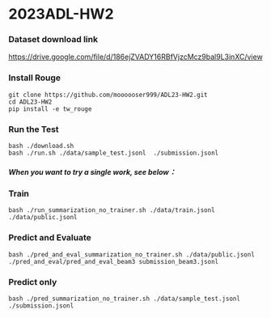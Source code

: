 # 2023ADL-HW2

### Dataset download link
https://drive.google.com/file/d/186ejZVADY16RBfVjzcMcz9bal9L3inXC/view

### Install Rouge
```shell
git clone https://github.com/moooooser999/ADL23-HW2.git
cd ADL23-HW2
pip install -e tw_rouge
```

### Run the Test
```shell
bash ./download.sh
bash ./run.sh ./data/sample_test.jsonl  ./submission.jsonl
```

##### When you want to try a single work, see below：

### Train
```shell
bash ./run_summarization_no_trainer.sh ./data/train.jsonl ./data/public.jsonl
```

### Predict and Evaluate
```shell
bash ./pred_and_eval_summarization_no_trainer.sh ./data/public.jsonl ./pred_and_eval/pred_and_eval_beam3 submission_beam3.jsonl
```

### Predict only
```shell
bash ./pred_summarization_no_trainer.sh ./data/sample_test.jsonl ./submission.jsonl
```